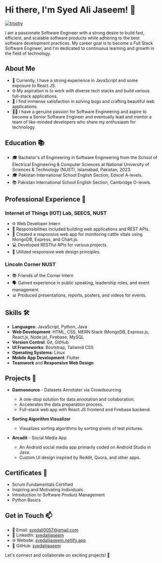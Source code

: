 # Hi there, I'm Syed Ali Jaseem! 👋

[![trophy](https://github-profile-trophy.vercel.app/?username=syedalijaseem)](https://github.com/ryo-ma/github-profile-trophy)

I am a passionate Software Engineer with a strong desire to build fast, efficient, and scalable software products while adhering to the best software development practices. My career goal is to become a Full Stack Software Engineer, and I'm dedicated to continuous learning and growth in the field of technology.

## About Me
- 💼 Currently, I have a strong experience in JavaScript and some exposure to React JS.
- 🌐 My aspiration is to work with diverse tech stacks and build various full-stack applications.
- 🚀 I find immense satisfaction in solving bugs and crafting beautiful web applications.
- 👨‍💻 I have a genuine passion for Software Engineering and aspire to become a Senior Software Engineer and eventually lead and mentor a team of like-minded developers who share my enthusiasm for technology.

## Education 📚
- 🎓 Bachelor's of Engineering in Software Engineering from the School of Electrical Engineering & Computer Sciences at National University of Sciences & Technology (NUST), Islamabad, Pakistan, 2023.
- 🎓 Pakistan International School English Section, Edxcel A-levels.
- 📚 Pakistan International School English Section, Cambridge O-levels.

## Professional Experience 💼
### Internet of Things (IOT) Lab, SEECS, NUST
- 🌐 Web Developer Intern
- 🔨 Responsibilities included building web applications and REST APIs.
- 🐄 Created a responsive web app for monitoring cattle vitals using MongoDB, Express, and Chart.js.
- 💻 Developed RESTful APIs for various projects.
- 🎨 Utilized responsive web design principles.

### Lincoln Corner NUST
- 📚 Friends of the Corner Intern
- 🗣️ Gained experience in public speaking, leadership roles, and event management.
- 📊 Produced presentations, reports, posters, and videos for events.

## Skills 🛠️
- **Languages**: JavaScript, Python, Java
- **Web Development**: HTML, CSS, MERN Stack (MongoDB, Express.js, React.js, Node.js), Firebase, MySQL
- **Version Control**: Git, GitHub
- **UI Frameworks**: Bootstrap, Tailwind CSS
- **Operating Systems**: Linux
- **Mobile App Development**: Flutter
- **Teamwork** and **Responsive Web Design**

## Projects 🚀
- **Dannosource** - Datasets Annotater via Crowdsourcing
  - A one-stop solution for data annotation and collaboration.
  - Accelerates the data preparation process.
  - Full-stack web app with React JS frontend and Firebase backend.

- **Sorting Algorithm Visualizer**
  - Visualizes sorting algorithms by sorting pixels of test pictures.

- **Arcadit** - Social Media App
  - An Android social media app primarily coded on Android Studio in Java.
  - Custom UI design inspired by Reddit, Quora, and other apps.

## Certificates 📜
- Scrum Fundamentals Certified
- Inspiring and Motivating Individuals
- Introduction to Software Product Management
- Python Basics

## Get in Touch 📫
- 📧 Email: [syedali0057@gmail.com](mailto:syedali0057@gmail.com)
- 🔗 LinkedIn: [syedalijaseem](https://www.linkedin.com/in/syedalijaseem/)
- 🌐 Website: [syedalijaseem.netlify.app](https://syedalijaseem.netlify.app/)
- 💼 GitHub: [syedalijaseem](https://github.com/syedalijaseem)

Let's connect and collaborate on exciting projects! 🚀
